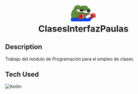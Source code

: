 
<div align="center">
      <h1> <img src="https://github.com/salem404/ClasesInterfazPaulas/blob/master/src/main/resources/peleones.png" width="80px"><br/>ClasesInterfazPaulas</h1>
     </div>



## Description
Trabajo del módulo de Programación para el empleo de clases

## Tech Used
 ![Kotlin](https://img.shields.io/badge/kotlin-%230095D5.svg?style=for-the-badge&logo=kotlin&logoColor=white)
      

      
<!-- </> with 💛 by readMD (https://readmd.itsvg.in) -->
    
